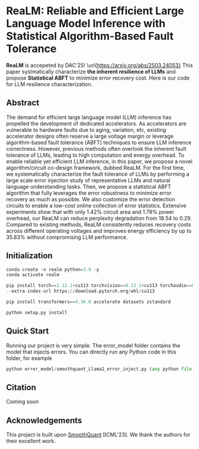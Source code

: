 # ReaLM: Reliable and Efficient Large Language Model Inference with Statistical Algorithm-Based Fault Tolerance

**ReaLM** is accepeted by DAC'25!
\url{https://arxiv.org/abs/2503.24053}
This paper systmatically characterize **the inherent resilience of LLMs** and propose **Statistical ABFT** to minimize error recovery cost. Here is our code for LLM resilience characterization.

## Abstract
The demand for efficient large language model (LLM) inference has propelled the development of dedicated accelerators. As accelerators are vulnerable to hardware faults due to aging, variation, etc, existing accelerator designs often reserve a large voltage margin or leverage algorithm-based fault tolerance (ABFT) techniques to ensure LLM inference correctness. However, previous methods often overlook the inherent fault tolerance of LLMs, leading to high computation and energy overhead. To enable reliable yet efficient LLM inference, in this paper, we propose a novel algorithm/circuit co-design framework, dubbed ReaLM. For the first time, we systematically characterize the fault tolerance of LLMs by performing a large scale error injection study of representative LLMs and natural language understanding tasks. Then, we propose a statistical ABFT algorithm that fully leverages the error robustness to minimize error recovery as much as possible. We also customize the error detection circuits to enable a low-cost online collection of error statistics. Extensive experiments show that with only 1.42% circuit area and 1.79% power overhead, our ReaLM can reduce perplexity degradation from 18.54 to 0.29. Compared to existing methods, ReaLM consistently reduces recovery costs across different operating voltages and improves energy efficiency by up to 35.83% without compromising LLM performance.


## Initialization

```python
conda create -n realm python=3.8 -y
conda activate realm

pip install torch==1.12.1+cu113 torchvision==0.13.1+cu113 torchaudio==0.12.1 \
--extra-index-url https://download.pytorch.org/whl/cu113

pip install transformers==4.36.0 accelerate datasets zstandard

python setup.py install
```


## Quick Start
Running our project is very simple. The error_model folder contains the model that injects errors. You can directly run any Python code in this folder, for example
```python
python error_model/smoothquant_Llama2_error_inject.py (any python file you want to run)
```

## Citation 
Coming soon

## Acknowledgements
This project is built upon [SmoothQuant](https://github.com/mit-han-lab/smoothquant) [ICML'23]. We thank the authors for their excellent work.
